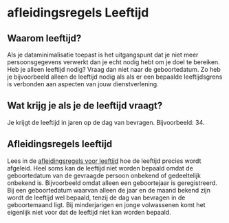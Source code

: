 # afleidingsregels Leeftijd  


## Waarom leeftijd?  
Als je dataminimalisatie toepast is het uitgangspunt dat je niet meer persoonsgegevens verwerkt dan je echt nodig hebt om je doel te bereiken. Heb je alleen leeftijd nodig? Vraag dan niet naar de geboortedatum. 
Zo heb je bijvoorbeeld alleen de leeftijd nodig als als er een bepaalde leeftijdsgrens is verbonden aan aspecten van jouw dienstverlening. 

## Wat krijg je als je de leeftijd vraagt?
Je krijgt de leeftijd in jaren op de dag van bevragen. Bijvoorbeeld: 34.

## Afleidingsregels leeftijd  
Lees in de [afleidingsregels voor leeftijd](https://github.com/BRP-API/personen-informatie-service/blob/main/features/persoon/leeftijd/overzicht.feature) hoe de leeftijd precies wordt afgeleid. Heel soms kan de leeftijd niet worden bepaald omdat de geboortedatum van de gevraagde persoon onbekend of gedeeltelijk onbekend is. Bijvoorbeeld omdat alleen een geboortejaar is geregistreerd. Bij een geboortedatum waarvan alleen de jaar en de maand bekend zijn wordt de leeftijd wel bepaald, tenzij de dag van bevragen in de geboortemaand ligt. 
Bij minderjarigen en jonge volwassenen komt het eigenlijk niet voor dat de leeftijd niet kan worden bepaald. 
